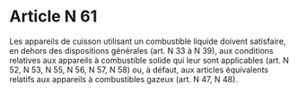 # Article N 61

Les appareils de cuisson utilisant un combustible liquide doivent satisfaire, en dehors des dispositions générales (art. N 33 à N 39), aux conditions relatives aux appareils à combustible solide qui leur sont applicables (art. N 52, N 53, N 55, N 56, N 57, N 58) ou, à défaut, aux articles équivalents relatifs aux appareils à combustibles gazeux (art. N 47, N 48).
